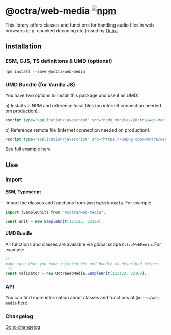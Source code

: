 # @octra/web-media <a href="https://www.npmjs.com/package/@octra/web-media"><img alt="npm" src="https://img.shields.io/npm/v/@octra/web-media"></a>

This library offers classes and functions for handling audio files in web browsers (e.g. chunked decoding etc.) used by [Octra](https://github.com/IPS-LMU/octra).

## Installation

### ESM, CJS, TS definitions & UMD (optional)

````shell
npm install --save @octra/web-media
````

### UMD Bundle (for Vanilla JS)

You have two options to install this package und use it as UMD:

a) Install via NPM and reference local files (no internet connection needed om production).
````html
<script type="application/javascript" src="node_modules/@octra/web-media/index.js"></script>
````

b) Reference remote file  (internet connection needed on production).
````html
<script type="application/javascript" src="https://unpkg.com/@octra/web-media/index.umd.js"></script>
````

[See full example here](https://github.com/IPS-LMU/octra/blob/main/apps/web-components-demo/index.html)

## Use

### Import

#### ESM, Typescript

Import the classes and functions from `@octra/web-media`. For example

````typescript
import {SampleUnit} from "@octra/web-media";

const unit = new SampleUnit(123123, 22100);
````

#### UMD Bundle

All functions and classes are available via global scope `OctraWebMedia`. For example:

```javascript
/*
make sure that you have injected the umd bundle as described before.
 */
const validator = new OctraWebMedia.SampleUnit(123123, 22100);
```

### API

You can find more information about classes and functions of `@octra/web-media` [here](https://ips-lmu.github.io/octra/modules/_octra_web_media.html).

### Changelog

[Go to changelog](https://github.com/IPS-LMU/octra/blob/main/libs/web-media/CHANGELOG.md)
